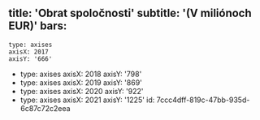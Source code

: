 title: 'Obrat spoločnosti'
subtitle: '(V miliónoch EUR)'
bars:
  -
    type: axises
    axisX: 2017
    axisY: '666'
  -
    type: axises
    axisX: 2018
    axisY: '798'
  -
    type: axises
    axisX: 2019
    axisY: '869'
  -
    type: axises
    axisX: 2020
    axisY: '922'
  -
    type: axises
    axisX: 2021
    axisY: '1225'
id: 7ccc4dff-819c-47bb-935d-6c87c72c2eea
